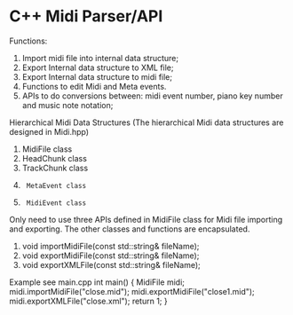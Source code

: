 # C++ Midi Parser/API

Functions:
1. Import midi file into internal data structure;
2. Export Internal data structure to XML file;
3. Export Internal data structure to midi file;
4. Functions to edit Midi and Meta events.
5. APIs to do conversions between: midi event number, piano key number and music note notation;

Hierarchical Midi Data Structures (The hierarchical Midi data structures are designed in Midi.hpp)
1.  MidiFile class
2.    HeadChunk class
3.    TrackChunk class
4.      MetaEvent class
5.      MidiEvent class

Only need to use three APIs defined in MidiFile class for Midi file importing and exporting. The other classes and functions are encapsulated.
1. void importMidiFile(const std::string& fileName);
2. void exportMidiFile(const std::string& fileName);
3. void exportXMLFile(const std::string& fileName);

Example see main.cpp
int main()
{
    MidiFile midi;
    midi.importMidiFile("close.mid");
    midi.exportMidiFile("close1.mid");
    midi.exportXMLFile("close.xml");
    return 1;
}
